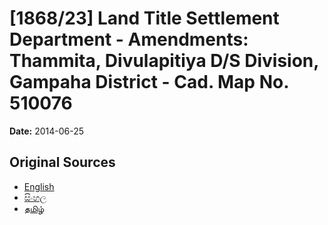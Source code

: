 # [1868/23] Land Title Settlement Department - Amendments: Thammita, Divulapitiya D/S Division, Gampaha District - Cad. Map No. 510076

**Date:** 2014-06-25

## Original Sources

- [English](https://documents.gov.lk/view/extra-gazettes/2014/6/1868-23_E.pdf)
- [සිංහල](https://documents.gov.lk/view/extra-gazettes/2014/6/1868-23_S.pdf)
- [தமிழ்](https://documents.gov.lk/view/extra-gazettes/2014/6/1868-23_T.pdf)
